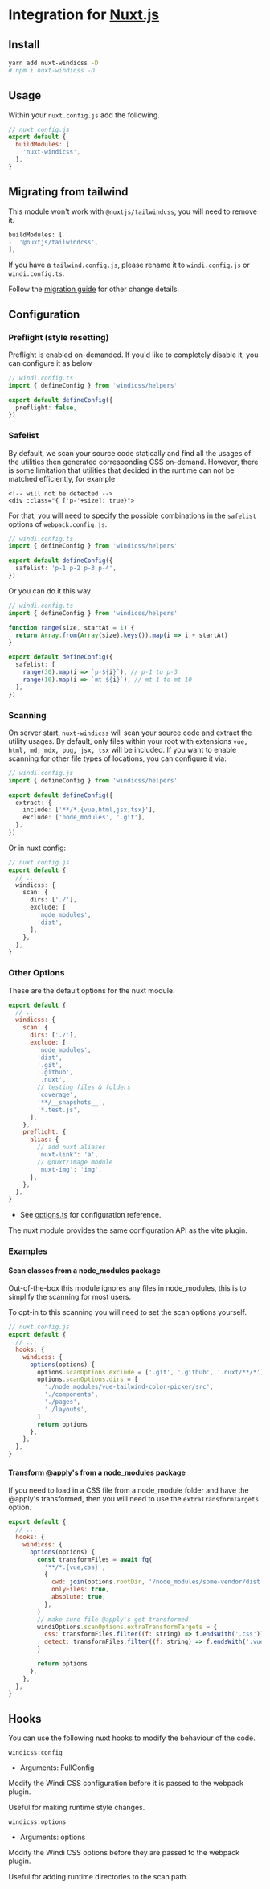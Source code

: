 <Logo name="nuxt" class="logo-float-xl"/>

# Integration for [Nuxt.js](https://nuxtjs.org)

<PackageInfo name="nuxt-windicss-module" author="harlan-zw" />

## Install

```bash
yarn add nuxt-windicss -D
# npm i nuxt-windicss -D
```

## Usage

Within your `nuxt.config.js` add the following.

```js
// nuxt.config.js
export default {
  buildModules: [
    'nuxt-windicss',
  ],
}
```

## Migrating from tailwind

This module won't work with `@nuxtjs/tailwindcss`, you will need to remove it.

```diff
buildModules: [
-  '@nuxtjs/tailwindcss',
],
```

If you have a `tailwind.config.js`, please rename it to `windi.config.js` or `windi.config.ts`.

Follow the [migration guide](https://windicss.org/guide/migration.html) for other change details.


## Configuration

### Preflight (style resetting)

Preflight is enabled on-demanded. If you'd like to completely disable it, you can configure it as below

```ts
// windi.config.ts
import { defineConfig } from 'windicss/helpers'

export default defineConfig({
  preflight: false,
})
```

### Safelist

By default, we scan your source code statically and find all the usages of the utilities then generated corresponding CSS on-demand. However, there is some limitation that utilities that decided in the runtime can not be matched efficiently, for example

```vue
<!-- will not be detected -->
<div :class="{ ['p-'+size]: true}">
```

For that, you will need to specify the possible combinations in the `safelist` options of `webpack.config.js`.

```ts
// windi.config.ts
import { defineConfig } from 'windicss/helpers'

export default defineConfig({
  safelist: 'p-1 p-2 p-3 p-4',
})
```

Or you can do it this way

```ts
// windi.config.ts
import { defineConfig } from 'windicss/helpers'

function range(size, startAt = 1) {
  return Array.from(Array(size).keys()).map(i => i + startAt)
}

export default defineConfig({
  safelist: [
    range(30).map(i => `p-${i}`), // p-1 to p-3
    range(10).map(i => `mt-${i}`), // mt-1 to mt-10
  ],
})
```

### Scanning

On server start, `nuxt-windicss` will scan your source code and extract the utility usages. By default,
only files within your root with extensions `vue, html, md, mdx, pug, jsx, tsx` will be included. If you want to enable scanning for other file types of locations, you can configure it via:

```ts
// windi.config.js
import { defineConfig } from 'windicss/helpers'

export default defineConfig({
  extract: {
    include: ['**/*.{vue,html,jsx,tsx}'],
    exclude: ['node_modules', '.git'],
  },
})
```

Or in nuxt config:

```ts
// nuxt.config.js
export default {
  // ...
  windicss: {
    scan: {
      dirs: ['./'],
      exclude: [
        'node_modules',
        'dist',
      ],
    },
  },
}
```

### Other Options

These are the default options for the nuxt module.
```js
export default {
  // ...
  windicss: {
    scan: {
      dirs: ['./'],
      exclude: [
        'node_modules',
        'dist',
        '.git',
        '.github',
        '.nuxt',
        // testing files & folders
        'coverage',
        '**/__snapshots__',
        '*.test.js',
      ],
    },
    preflight: {
      alias: {
        // add nuxt aliases
        'nuxt-link': 'a',
        // @nuxt/image module
        'nuxt-img': 'img',
      },
    },
  },
}
```  

- See [options.ts](https://github.com/windicss/vite-plugin-windicss/blob/main/packages/plugin-utils/src/options.ts) for configuration reference.

The nuxt module provides the same configuration API as the vite plugin.

### Examples

#### Scan classes from a node_modules package

Out-of-the-box this module ignores any files in node_modules, this is to simplify
the scanning for most users.

To opt-in to this scanning you will need to set the scan options yourself.

````js
// nuxt.config.js
export default {
  // ...
  hooks: {
    windicss: {
      options(options) {
        options.scanOptions.exclude = ['.git', '.github', '.nuxt/**/*']
        options.scanOptions.dirs = [
          './node_modules/vue-tailwind-color-picker/src',
          './components',
          './pages',
          './layouts',
        ]
        return options
      },
    },
  },
}
````

#### Transform @apply's from a node_modules package

If you need to load in a CSS file from a node_module folder and have the @apply's transformed,
then you will need to use the `extraTransformTargets` option.

```js
export default {
  // ...
  hooks: {
    windicss: {
      options(options) {
        const transformFiles = await fg(
          '**/*.{vue,css}',
          {
            cwd: join(options.rootDir, '/node_modules/some-vendor/dist'),
            onlyFiles: true,
            absolute: true,
          },
        )
        // make sure file @apply's get transformed
        windiOptions.scanOptions.extraTransformTargets = {
          css: transformFiles.filter((f: string) => f.endsWith('.css')),
          detect: transformFiles.filter((f: string) => f.endsWith('.vue')),
        }

        return options
      },
    },
  },
}
```

## Hooks

You can use the following nuxt hooks to modify the behaviour of the code.

`windicss:config`
- Arguments: FullConfig

Modify the Windi CSS configuration before it is passed to the webpack plugin.

Useful for making runtime style changes.

`windicss:options`
- Arguments: options

Modify the Windi CSS options before they are passed to the webpack plugin.

Useful for adding runtime directories to the scan path.

